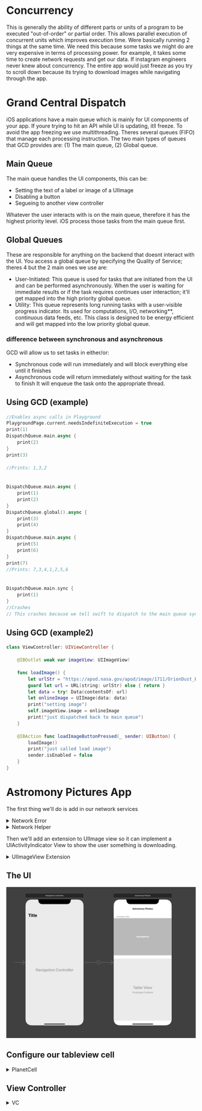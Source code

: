 # Concurrency

This is generally the ability of different parts or units of a program to be executed "out-of-order" or partial order. This allows parallel execution of concurrent units which improves execution time. Were basically running 2 things at the same time. We need this because some tasks we might do are very expensive in terms of processing power. for example, it takes some time to create network requests and get our data. If instagram engineers never knew about concurrency. The entire app would just freeze as you try to scroll down because its trying to download images while navigating through the app. 

# Grand Central Dispatch

iOS applications have a main queue which is mainly for UI components of your app. If youre trying to hit an API while UI is updating, itll freeze. To avoid the app freezing we use multithreading. Theres several queues (FIFO) that manage each processing instruction. The two main types of queues that GCD provides are: (1) The main queue, (2) Global queue.

## Main Queue
The main queue handles the UI components, this can be:
<ul>
  <li>Setting the text of a label or image of a UIImage</li>
  <li>Disabling a button</li>
  <li>Segueing to another view controller</li>
</ul>

Whatever the user interacts with is on the main queue, therefore it has the highest priority level. iOS process those tasks from the main queue first.

## Global Queues
 These are responsible for anything on the backend that doesnt interact with the UI. You access a global queue by specifying the Quality of Service; theres 4 but the 2 main ones we use are:
<ul>
  <li>User-Initiated: This queue is used for tasks that are initiated from the UI and can be performed asynchronously. When the user is waiting for immediate results or if the task requires continues user interaction; it'll get mapped into the high priority global queue.</li>
  <li>Utility: This queue represents long running tasks with a user-visible progress indicator. Its used for computations, I/O, networking**, continuous data feeds, etc. This class is designed to be energy efficient and will get mapped into the low priority global queue. </li>
</ul>

### difference between synchronous and asynchronous
GCD will allow us to set tasks in either/or:
<ul>
  <li>Synchronous code will run immediately and will block everything else until it finishes</li>
  <li>Asynchronous code will return immediately without waiting for the task to finish It will enqueue the task onto the appropriate thread.</li>
</ul>

## Using GCD (example)

```swift
//Enables async calls in Playground
PlaygroundPage.current.needsIndefiniteExecution = true
print(1)
DispatchQueue.main.async {
    print(2)
}
print(3)

//Prints: 1,3,2


DispatchQueue.main.async {
    print(1)
    print(2)
}
DispatchQueue.global().async {
    print(3)
    print(4)
}
DispatchQueue.main.async {
    print(5)
    print(6)
}
print(7)
//Prints: 7,3,4,1,2,5,6


DispatchQueue.main.sync {
    print(1)
}
//Crashes
// This crashes because we tell swift to dispatch to the main queue synchronously. This will stop executing commands on the main queue but in order to continue execution, we need to run the code we've dispatched. We'll be stuck forever here so the program is aborted. This is known as deadlock
```

## Using GCD (example2)

```swift
class ViewController: UIViewController {

    @IBOutlet weak var imageView: UIImageView!

    func loadImage() {
        let urlStr = "https://apod.nasa.gov/apod/image/1711/OrionDust_Battistella_1824.jpg"
        guard let url = URL(string: urlStr) else { return }
        let data = try! Data(contentsOf: url)
        let onlineImage = UIImage(data: data)
        print("setting image")
        self.imageView.image = onlineImage
        print("just dispatched back to main queue")
    }

    @IBAction func loadImageButtonPressed(_ sender: UIButton) {
        loadImage()
        print("just called load image")
        sender.isEnabled = false
    }
}
```

# Astromony Pictures App
The first thing we'll do is add in our network services

<details>
  <summary>Network Error</summary>
  
  ```swift
  import Foundation

enum NetworkError: Error, CustomStringConvertible {
    case badURL
    case responseError(Error)
    case noURLResponse
    case noData
    case badURLResponse(Int)
    
    var description: String {
        switch self {
        case .badURL: return "Invalid URL"
        case let .responseError(error): return "Response Error: \(error)"
        case .noURLResponse: return "No URLResponse"
        case .noData: return "no data"
        case let .badURLResponse(statusCode): return "Bad status code: \(statusCode)"
        }
    }
}
  ```
</details>

<details>
  <summary>Network Helper</summary>
  
  ```swift
  import Foundation
class NetworkHelper {
    static let manager = NetworkHelper()
    
    
    // this function takes in a string as a URL
    // this also has a closure of type: (Result<Data, NetworkError>) -> Void
    // Result is a built in enum in swift which represents .success or .failure as an associated value
    // We'll take in the URL, then call the completion handler passing in data or return a network error
    func getData(from urlString: String, completionHandler: @escaping (Result<Data, NetworkError>) -> Void) {
        guard let url = URL(string: urlString) else {
            completionHandler(.failure(.badURL))
            return
        }
        
        let dataTask = self.urlSession.dataTask(with: url) { (data, response, error) in
            if let error = error {
                completionHandler(.failure(.responseError(error)))
                return
            }
            
            guard let urlResponse = response as? HTTPURLResponse else {
                completionHandler(.failure(.noURLResponse))
                return
            }
            
            guard let data = data else {
                completionHandler(.failure(.noData))
                return
            }
            
            switch urlResponse.statusCode {
            case 200...299: break
            default:
                completionHandler(.failure(.badURLResponse(urlResponse.statusCode)))
                return
            }
            completionHandler(.success(data))
        }
        dataTask.resume()
    }
    
    // URLSession is a swift class that lets us create a connection to a URL.
    // We use its dataTask(with:completetionHandler:) which takes in a closure of type:
    // (Data?, URLResponse?, Error?) -> Void
    // Data represents the raw data we get back from the URL
    // URLResponse is an HTTPURLResponse that gives back a status code of a request we made
//    If anything goes wrong; sich as internet being down, wrong url, etc. We'll use a completion handler
    // If everything goes right, we will also use the completion handler to pass us the data we need.
    private let urlSession = URLSession(configuration: .default)
    private init() {}
}
  ```
</details>
  
 Then we'll add an extension to UIImage view so it can implement a UIActivityIndicator View to show the user something is downloading. 
  
<details>
  <summary>UIImageView Extension</summary>
  
  ```swift
  import UIKit

extension UIImageView {
    // instance method
    func setImage(with urlString: String, completion: @escaping (Result<UIImage, NetworkError>) -> ()) {
        
        // configure UIActivityIndicatorView
        let activityIndicator = UIActivityIndicatorView(style: .large)
        activityIndicator.color = .black
        activityIndicator.center = center
        addSubview(activityIndicator) // add UIActivityIndicatorView to the UIImageView
        activityIndicator.startAnimating()  // begin animation
        
        // use network helper to grab our image or check for errors
        // [weak activityIndicator] is a capture list to break any strong reference cycles.
        NetworkHelper.manager.getData(from: urlString) { [weak activityIndicator] (result) in
            DispatchQueue.main.async {
                activityIndicator?.stopAnimating()
            }
            
            switch result {
            case .failure(let appError):
                completion(.failure(.networkClientError(appError)))
                
            case .success(let data):
                if let image = UIImage(data: data) {
                    completion(.success(image))
                }
            }
        }
    }
}
  ```
</details>
  
## The UI
  <img src="/Pursuit-UIKit/Unit2/concurrency/Assets/UI.png"></img>
  
## Configure our tableview cell
  <details>
    <summary>PlanetCell</summary>
    
    
```swift
    
import UIKit

class PlanetCell: UITableViewCell {
    @IBOutlet weak var planetImageView: UIImageView!
    
    // we need to keep track of the image url string by using a string variable on the cell
    private var urlString = ""
    
    // this method is called before the object is returned from the UITableView method "dequeueReuseableCell"
    // this method makes it so that instead of flickering we only see the activity window.
    override func prepareForReuse() {
        super.prepareForReuse()
        // empty out the image view
        planetImageView.image = nil
    }
    
    func configureCell(with urlString: String) {
        // set the cell's urlString
        self.urlString = urlString
        
        planetImageView.setImage(with: urlString) { result in
            switch result {
            case .failure:
                DispatchQueue.main.async {
                    self.planetImageView.image = UIImage(systemName: "person.fill")
                }
            case .success(let image):
                // this will come from a background thread
                // we'd have to dispatch back to tge main thread to update the UI
                DispatchQueue.main.async {
                    // if the cell's urlString is the same as the one being passed on from the cellForRow at, we will change the current imageView's image
                    // urlString is the argument from our configureCell method
                    if self.urlString == urlString {
                        self.planetImageView.image = image
                    }
                }
            }
        }
    }
}
    
``` 
</details>
  
## View Controller
  <details>
    <summary>VC</summary>
    
```swift

import UIKit

class ViewController: UIViewController {
    @IBOutlet weak var tableView: UITableView!
    
    let imagesURLs = ["https://apod.nasa.gov/apod/image/1912/LinesOfTimeKomlev1100.jpg", // 12/07/19
                      "https://apod.nasa.gov/apod/image/1912/TaurusAbolfath1024.jpg",
                      "https://apod.nasa.gov/apod/image/1912/NGC6744_FinalLiuYuhang.jpg",
                      "https://apod.nasa.gov/apod/image/1912/ElectricMilkyWay_Pedretti_1080.jpg",
                      "https://apod.nasa.gov/apod/image/1912/M27_Mazlin_960.jpg",
                      "https://apod.nasa.gov/apod/image/1912/M94_Hubble_960.jpg",
                      "https://apod.nasa.gov/apod/image/1911/StarTrailsOnRedPlanet1024.jpg",
                      "https://apod.nasa.gov/apod/image/1911/PIA19048europa1024.jpg",
                      "https://apod.nasa.gov/apod/image/1911/2019_10_29_Village_Moon_Venus_Mercury_1024px.png",
                      "https://apod.nasa.gov/apod/image/1911/Hoag_HubbleBlanco_1080.jpg",
                      "https://apod.nasa.gov/apod/image/1911/VenJup191124_jcc_1080.jpg",
                      "https://apod.nasa.gov/apod/image/1911/NGC6995_Drudis_960.jpg",
                      "https://apod.nasa.gov/apod/image/1911/BeanConrad_Apollo12_960.jpg",
                      "https://apod.nasa.gov/apod/image/1911/KF-ApAn48-7133-4_1024.jpg",
                      "https://apod.nasa.gov/apod/image/1911/orion_kopa1024.jpg",
                      "https://apod.nasa.gov/apod/image/1911/Simeis147_HaOIIIRGB_Lindemann1024.jpg", // 11/21/19
                      "https://apod.nasa.gov/apod/image/1911/Arp273_HubblePohl_960.jpg",
                      "https://apod.nasa.gov/apod/image/1911/LighthouseMilkyWay_Salazar_960.jpg",
                      "https://apod.nasa.gov/apod/image/1911/RhoOph_WISE_960.jpg",
                      "https://apod.nasa.gov/apod/image/1911/ngc5907_gabany_rcl1024.jpg", // 11/16/19
    ]
    
    override func viewDidLoad() {
        super.viewDidLoad()
        tableView.delegate = self
        tableView.dataSource = self
    }
}

extension ViewController: UITableViewDataSource {
    func tableView(_ tableView: UITableView, cellForRowAt indexPath: IndexPath) -> UITableViewCell {
        guard let cell = tableView.dequeueReusableCell(withIdentifier: "photoCell", for: indexPath) as? PlanetCell else {
            fatalError("could not dequeue PlanetCell")
        }
        let image = imagesURLs[indexPath.row]
        cell.configureCell(with: image)
        return cell
    }
    
    func tableView(_ tableView: UITableView, numberOfRowsInSection section: Int) -> Int {
        return imagesURLs.count
    }
}

extension ViewController: UITableViewDelegate {
    func tableView(_ tableView: UITableView, heightForRowAt indexPath: IndexPath) -> CGFloat {
        return 400
    }
}
    
```
  
</details>
  
